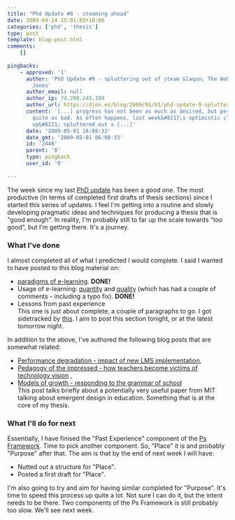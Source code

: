 ```yaml
---
title: "Phd Update #8 - steaming ahead"
date: 2009-04-24 15:01:03+10:00
categories: ['phd', 'thesis']
type: post
template: blog-post.html
comments:
    []
    
pingbacks:
    - approved: '1'
      author: 'PhD Update #9 - spluttering out of steam &laquo; The Weblog of (a) David
        Jones'
      author_email: null
      author_ip: 74.200.245.189
      author_url: https://djon.es/blog/2009/05/01/phd-update-9-spluttering-out-of-steam/
      content: '[...] progress has not been as much as desired, but perhaps isn&#8217;t
        quite as bad. As often happens, last week&#8217;s optimistic claims of &#8220;speeding
        up&#8221; spluttered out a [...]'
      date: '2009-05-01 16:08:33'
      date_gmt: '2009-05-01 06:08:33'
      id: '2446'
      parent: '0'
      type: pingback
      user_id: '0'
    
---
```

The week since my last [PhD update](/blog2/2009/04/17/phd-update-7-a-fortnight-in-review/) has been a good one. The most productive (in terms of completed first drafts of thesis sections) since I started this series of updates. I feel I'm getting into a routine and slowly developing pragmatic ideas and techniques for producing a thesis that is "good enough". In reality, I'm probably still to far up the scale towards "too good", but I'm getting there. It's a journey.

### What I've done

I almost completed all of what I predicted I would complete. I said I wanted to have posted to this blog material on:

- [paradigms of e-learning](/blog2/2009/04/20/the-paradigms-of-e-learning/). **DONE!**
- Usage of e-learning: [quantity](/blog2/2009/04/23/usage-of-e-learning-quantity/) and [quality](/blog2/2009/04/22/e-learning-usage-quality/) (which has had a couple of comments - including a typo fix). **DONE!**
- Lessons from past experience  
    This one is just about complete, a couple of paragraphs to go. I got sidetracked by [this](/blog2/2009/04/24/models-of-growth-responding-to-the-grammar-of-school/). I aim to post this section tonight, or at the latest tomorrow night.

In addition to the above, I've authored the following blog posts that are somewhat related:

- [Performance degradation - impact of new LMS implementation](/blog2/2009/04/20/performance-degradation-impact-of-new-lms-implementation/),
- [Pedagogy of the impressed - how teachers become victims of technology vision](/blog2/2009/04/22/pedagogy-of-the-impressed-how-teachers-become-victims-of-technology-vision/) ,
- [Models of growth - responding to the grammar of school](/blog2/2009/04/22/e-learning-usage-quality/)  
    This post talks briefly about a potentially very useful paper from MIT talking about emergent design in education. Something that is at the core of my thesis.

### What I'll do for next

Essentially, I have finised the "Past Experience" component of the [Ps Framework](/blog2/2009/03/18/the-ps-framework/). Time to pick another component. So, "Place" it is and probably "Purpose" after that. The aim is that by the end of next week I will have:

- Nutted out a structure for "Place".
- Posted a first draft for "Place".

I'm also going to try and aim for having similar completed for "Purpose". It's time to speed this process up quite a lot. Not sure I can do it, but the intent needs to be there. Two components of the Ps Framework is still probably too slow. We'll see next week.
